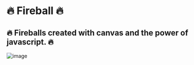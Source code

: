 # 🔥 Fireball 🔥
## 🔥 Fireballs created with canvas and the power of javascript. 🔥 
![image](https://user-images.githubusercontent.com/94203956/167203884-667cb2eb-d3fd-4b10-a294-27fdf957c49e.png)
